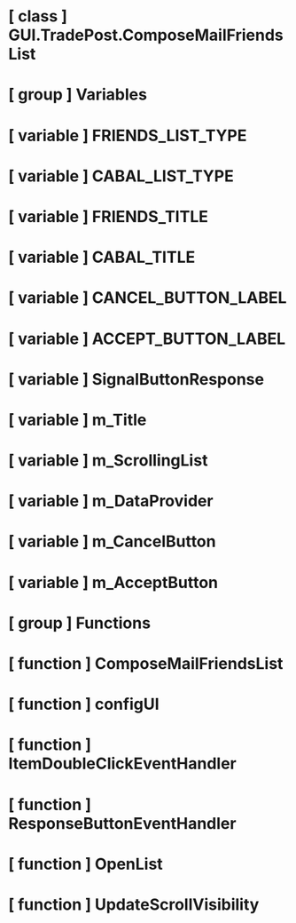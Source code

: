 # [ class ] GUI.TradePost.ComposeMailFriendsList

# [ group ] Variables

# [ variable ] FRIENDS_LIST_TYPE

# [ variable ] CABAL_LIST_TYPE

# [ variable ] FRIENDS_TITLE

# [ variable ] CABAL_TITLE

# [ variable ] CANCEL_BUTTON_LABEL

# [ variable ] ACCEPT_BUTTON_LABEL

# [ variable ] SignalButtonResponse

# [ variable ] m_Title

# [ variable ] m_ScrollingList

# [ variable ] m_DataProvider

# [ variable ] m_CancelButton

# [ variable ] m_AcceptButton

# [ group ] Functions

# [ function ] ComposeMailFriendsList

# [ function ] configUI

# [ function ] ItemDoubleClickEventHandler

# [ function ] ResponseButtonEventHandler

# [ function ] OpenList

# [ function ] UpdateScrollVisibility

